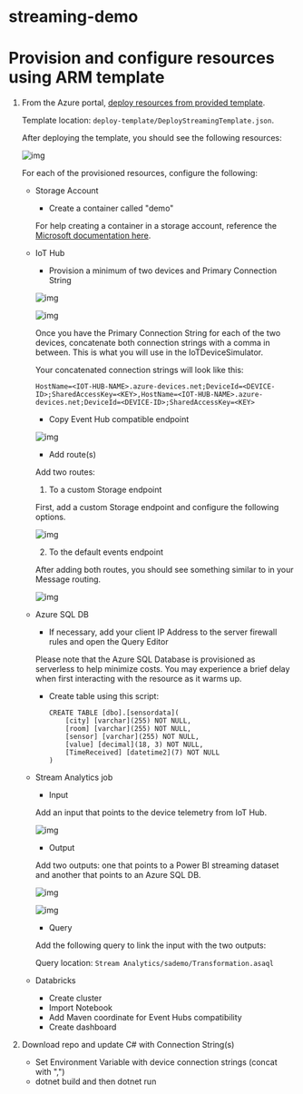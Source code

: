 # streaming-demo

# Provision and configure resources using ARM template

1. From the Azure portal, [deploy resources from provided template](https://docs.microsoft.com/en-us/azure/azure-resource-manager/templates/quickstart-create-templates-use-the-portal#edit-and-deploy-the-template). 
	
	Template location: `deploy-template/DeployStreamingTemplate.json`.
	
	After deploying the template, you should see the following resources:
	
	![img](https://github.com/GLRAzure/streaming-demo/blob/master/img/template-resources.png)
	
	For each of the provisioned resources, configure the following:

    * Storage Account
			
      * Create a container called "demo"
      
      For help creating a container in a storage account, reference the [Microsoft documentation here](https://docs.microsoft.com/en-us/azure/storage/blobs/storage-quickstart-blobs-portal#create-a-container).
      
    * IoT Hub
			
      * Provision a minimum of two devices and Primary Connection String
      
      ![img](https://github.com/GLRAzure/streaming-demo/blob/master/img/iot-devices.png)
      
      ![img](https://github.com/GLRAzure/streaming-demo/blob/master/img/iot-device-keys-2.png)
      
      Once you have the Primary Connection String for each of the two devices, concatenate both connection strings with a comma in between. This is what you will use in the IoTDeviceSimulator.
      
      Your concatenated connection strings will look like this:
      
      `HostName=<IOT-HUB-NAME>.azure-devices.net;DeviceId=<DEVICE-ID>;SharedAccessKey=<KEY>,HostName=<IOT-HUB-NAME>.azure-devices.net;DeviceId=<DEVICE-ID>;SharedAccessKey=<KEY>`
      
      * Copy Event Hub compatible endpoint
      
      ![img](https://github.com/GLRAzure/streaming-demo/blob/master/img/iot-event-hub.png)
      
      * Add route(s)
      
      Add two routes:  
      
      1. To a custom Storage endpoint
      
      First, add a custom Storage endpoint and configure the following options.
      
      ![img](https://github.com/GLRAzure/streaming-demo/blob/master/img/storage-endpoint.png)
      
      2. To the default events endpoint
      
      After adding both routes, you should see something similar to in your Message routing.
      
      ![img](https://github.com/GLRAzure/streaming-demo/blob/master/img/iot-routes.png)
      
    * Azure SQL DB
    
      * If necessary, add your client IP Address to the server firewall rules and open the Query Editor

      Please note that the Azure SQL Database is provisioned as serverless to help minimize costs. You may experience a brief delay when first interacting with the resource as it warms up.

      * Create table using this script:

		```
		CREATE TABLE [dbo].[sensordata](
			[city] [varchar](255) NOT NULL,
			[room] [varchar](255) NOT NULL,
			[sensor] [varchar](255) NOT NULL,
			[value] [decimal](18, 3) NOT NULL,
			[TimeReceived] [datetime2](7) NOT NULL
		)
		```
      
    * Stream Analytics job
    
      * Input
      
      Add an input that points to the device telemetry from IoT Hub.
      
      ![img](https://github.com/GLRAzure/streaming-demo/blob/master/img/sa-input.png)
      
      * Output
      
      Add two outputs: one that points to a Power BI streaming dataset and another that points to an Azure SQL DB.
      
      ![img](https://github.com/GLRAzure/streaming-demo/blob/master/img/sa-powerbi-output.png)
      
      ![img](https://github.com/GLRAzure/streaming-demo/blob/master/img/sa-sql-output.png)
      
      * Query
      
      Add the following query to link the input with the two outputs:
      
      Query location: `Stream Analytics/sademo/Transformation.asaql`
      
    * Databricks
    
      * Create cluster
      * Import Notebook
      * Add Maven coordinate for Event Hubs compatibility
      * Create dashboard
			
2. Download repo and update C# with Connection String(s)
	
    * Set Environment Variable with device connection strings (concat with ",")
    * dotnet build and then dotnet run
